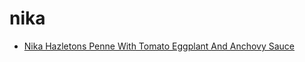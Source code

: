 # nika

 * [Nika Hazletons Penne With Tomato Eggplant And Anchovy Sauce](index/n/nika-hazletons-penne-with-tomato-eggplant-and-anchovy-sauce-5104.json)
